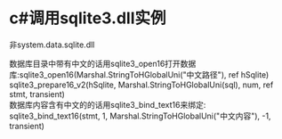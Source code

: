 # c#调用sqlite3.dll实例  
非system.data.sqlite.dll

数据库目录中带有中文的话用sqlite3_open16打开数据库:sqlite3_open16(Marshal.StringToHGlobalUni("中文路径"), ref hSqlite)    
                                                sqlite3_prepare16_v2(hSqlite, Marshal.StringToHGlobalUni(sql), num, ref stmt, transient)    
数据库内容含有中文的的话用sqlite3_bind_text16来绑定: sqlite3_bind_text16(stmt, 1, Marshal.StringToHGlobalUni("中文内容"), -1, transient)    

